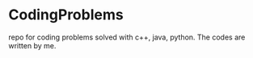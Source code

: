 # CodingProblems

repo for coding problems solved with c++, java, python.
The codes are written by me.
